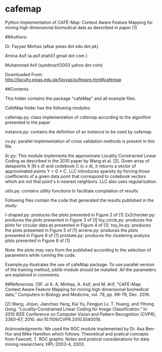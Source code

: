 # cafemap

Python Implementation of CAFÉ-Map: Context Aware Feature Mapping for mining high dimensional biomedical data 
as described in paper [1] 

##Authors: 

Dr. Fayyaz Minhas (afsar <at> pieas dot edu dot pk)

Amina Asif  (a.asif.shah01 <at> gmail dot com )

Muhammad Arif (syedmarif2003 <at> yahoo dot com)

Downloaded From: http://faculty.pieas.edu.pk/fayyaz/software.html#cafemap

##Contents

This folder contains the package "cafeMap" and all example files. 

CafeMap folder has the following modules:

cafemap.py: class implementation of cafemap according to the algorithm presented in the paper

instance.py: contains the definition of an instance to be used by cafemap

cv.py: parallel implementation of cross validation methods is present in this file.

llc.py: This module implements the approximate Locality Constrained Linear Coding as described in the 2010 paper 
by Wang et al. [2]. Given array of datapoints X (N x d) and codebook C (c x d), it returns a vector of approximated 
points Y = G * C. LLC introduces sparsity by forcing those coefficients of a given data point that correspond to codebook 
vectors which are not that point's k-nearest neighbors. LLC also uses regularization. 

utils.py: contains utility functions to facilitate compilation of results



Following files contain the code that generated the results published in the study:

l-shaped.py: produces the plots presented in Figure 2 of [1]
2x2checker.py: produces the plots presented in Figure 3 of [1]
toy_circle.py: produces the plots for circular data as presented in Figure 4 of [1]. 
toy_lin.py: produces the plots presented in Figure 5 of [1]
arcene.py: produces the plots presented in Figure 6 of [1]
prostate.py: produces the clustering analysis plots presented in Figure 8 of [1]

Note: the plots may vary from the published according to the selection of parameters while running the code.

Example.py illustrates the use of cafeMap package. To use parallel version of the training method, joblib module should be 
installed. All the parameters are explained in comments.  



##References:
[1]F. ul A. A. Minhas, A. Asif, and M. Arif, “CAFÉ-Map: Context Aware Feature Mapping 
for mining high dimensional biomedical data,” Computers in Biology and Medicine, vol. 79, pp. 68–79, Dec. 2016.

[2] Wang, Jinjun, Jianchao Yang, Kai Yu, Fengjun Lv, T. Huang, and Yihong Gong. 
“Locality-Constrained Linear Coding for Image Classification.” In 2010 IEEE Conference on Computer Vision and 
Pattern Recognition (CVPR), 3360–67, 2010. doi:10.1109/CVPR.2010.5540018.

Acknowledgments: We used the ROC module implemented by Dr. Asa Ben-Hur and Mike Hamilton which follows:
Theoretical and pratical concepts from 
Fawcett, T.  ROC graphs: Notes and pratical considerations
for data mining researchers.  HPL-2003-4, 2003.
